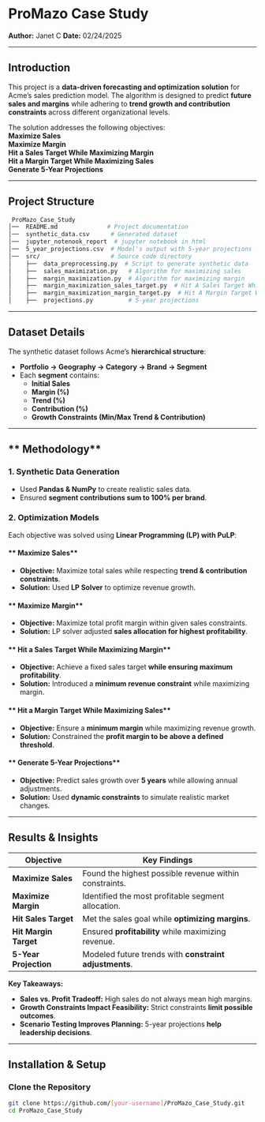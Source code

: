 # **ProMazo Case Study**
**Author:** Janet C
**Date:** 02/24/2025  

---

##  **Introduction**
This project is a **data-driven forecasting and optimization solution** for Acme’s sales prediction model. The algorithm is designed to predict **future sales and margins** while adhering to **trend growth and contribution constraints** across different organizational levels.

The solution addresses the following objectives:  
 **Maximize Sales**  
**Maximize Margin**  
 **Hit a Sales Target While Maximizing Margin**  
**Hit a Margin Target While Maximizing Sales**  
**Generate 5-Year Projections**  

---

## **Project Structure**
```bash
 ProMazo_Case_Study
│──  README.md              # Project documentation
│──  synthetic_data.csv      # Generated dataset 
│──  jupyter_notenook_report  # jupyter notebook in html
│──  5_year_projections.csv  # Model's output with 5-year projections
│──  src/                    # Source code directory
│    ├──  data_preprocessing.py  # Script to generate synthetic data
│    ├──  sales_maximization.py   # Algorithm for maximizing sales
│    ├──  margin_maximization.py  # Algorithm for maximizing margin
│    ├──  margin_maximization_sales_target.py  # Hit A Sales Target While Maximizing Margin
│    ├──  margin_maximization_margin_target.py  # Hit A Margin Target While Maximizing Sales:
│    ├──  projections.py          # 5-year projections      
```


---

## **Dataset Details**
The synthetic dataset follows Acme’s **hierarchical structure**:
- **Portfolio → Geography → Category → Brand → Segment**
- Each **segment** contains:
  - **Initial Sales**
  - **Margin (%)**
  - **Trend (%)**
  - **Contribution (%)**  
  - **Growth Constraints (Min/Max Trend & Contribution)**  

---

## ** Methodology**
### **1️. Synthetic Data Generation**
- Used **Pandas & NumPy** to create realistic sales data.
- Ensured **segment contributions sum to 100% per brand**.

### **2️. Optimization Models**
Each objective was solved using **Linear Programming (LP) with PuLP**:

#### ** Maximize Sales**
- **Objective:** Maximize total sales while respecting **trend & contribution constraints**.
- **Solution:** Used **LP Solver** to optimize revenue growth.

#### ** Maximize Margin**
- **Objective:** Maximize total profit margin within given sales constraints.
- **Solution:** LP solver adjusted **sales allocation for highest profitability**.

#### ** Hit a Sales Target While Maximizing Margin**
- **Objective:** Achieve a fixed sales target **while ensuring maximum profitability**.
- **Solution:** Introduced a **minimum revenue constraint** while maximizing margin.

#### ** Hit a Margin Target While Maximizing Sales**
- **Objective:** Ensure a **minimum margin** while maximizing revenue growth.
- **Solution:** Constrained the **profit margin to be above a defined threshold**.

#### ** Generate 5-Year Projections**
- **Objective:** Predict sales growth over **5 years** while allowing annual adjustments.
- **Solution:** Used **dynamic constraints** to simulate realistic market changes.

---

## **Results & Insights**
| Objective  | Key Findings |
|------------|-------------|
| **Maximize Sales**  | Found the highest possible revenue within constraints. |
| **Maximize Margin**  | Identified the most profitable segment allocation. |
| **Hit Sales Target** | Met the sales goal while **optimizing margins**. |
| **Hit Margin Target** | Ensured **profitability** while maximizing revenue. |
| **5-Year Projection** | Modeled future trends with **constraint adjustments**. |

 **Key Takeaways:**  
- **Sales vs. Profit Tradeoff:** High sales do not always mean high margins.  
- **Growth Constraints Impact Feasibility:** Strict constraints **limit possible outcomes**.  
- **Scenario Testing Improves Planning:** 5-year projections **help leadership decisions**.

---

## **Installation & Setup**
### **Clone the Repository**
```sh
git clone https://github.com/[your-username]/ProMazo_Case_Study.git
cd ProMazo_Case_Study
